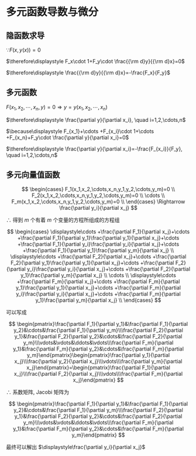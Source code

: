 # 多元函数导数与微分

## 隐函数求导

$\because F(x,y(x))=0$

$\therefore\displaystyle F_x\cdot 1+F_y\cdot \frac{{\rm d}y}{{\rm d}x}=0$

$\therefore\displaystyle \frac{{\rm d}y}{{\rm d}x}=-\frac{F_x}{F_y}$

## 多元函数

$F(x_1,x_2,\cdots,x_n, y)=0 \Rightarrow y=y(x_1,x_2,\cdots,x_n)$

$\therefore\displaystyle \frac{\partial y}{\partial x_i}, \quad i=1,2,\cdots,n$

$\because\displaystyle F_{x_1}+\cdots +F_{x_i}\cdot 1+\cdots +F_{x_n}+F_y\cdot \frac{\partial y}{\partial x_i}=0$

$\therefore\displaystyle \frac{\partial y}{\partial x_i}=-\frac{F_{x_i}}{F_y}, \quad i=1,2,\cdots,n$

## 多元向量值函数

$$
\begin{cases}
F_1(x_1,x_2,\cdots,x_n,y_1,y_2,\cdots,y_m)=0 \\
F_2(x_1,x_2,\cdots,x_n,y_1,y_2,\cdots,y_m)=0 \\
\cdots \\
F_m(x_1,x_2,\cdots,x_n,y_1,y_2,\cdots,y_m)=0 \\
\end{cases}
\Rightarrow
\frac{\partial y_i}{\partial x_j}
$$

$\therefore$ 得到 $m$ 个有着 $m$ 个变量的方程所组成的方程组

$$
\begin{cases}
\displaystyle\cdots +\frac{\partial F_1}{\partial x_j}+\cdots +\frac{\partial F_1}{\partial y_1}\frac{\partial y_1}{\partial x_j}+\cdots +\frac{\partial F_1}{\partial y_i}\frac{\partial y_i}{\partial x_j}+\cdots +\frac{\partial F_1}{\partial y_1}\frac{\partial y_m}{\partial x_j} \\
\displaystyle\cdots +\frac{\partial F_2}{\partial x_j}+\cdots +\frac{\partial F_2}{\partial y_1}\frac{\partial y_1}{\partial x_j}+\cdots +\frac{\partial F_2}{\partial y_i}\frac{\partial y_i}{\partial x_j}+\cdots +\frac{\partial F_2}{\partial y_1}\frac{\partial y_m}{\partial x_j} \\
\cdots  \\
\displaystyle\cdots +\frac{\partial F_m}{\partial x_j}+\cdots +\frac{\partial F_m}{\partial y_1}\frac{\partial y_1}{\partial x_j}+\cdots +\frac{\partial F_m}{\partial y_i}\frac{\partial y_i}{\partial x_j}+\cdots +\frac{\partial F_m}{\partial y_1}\frac{\partial y_m}{\partial x_j} \\
\end{cases}
$$

可以写成

$$
\begin{pmatrix}\frac{\partial F_1}{\partial y_1}&\frac{\partial F_1}{\partial y_2}&\cdots&\frac{\partial F_1}{\partial y_m}\\\frac{\partial F_2}{\partial y_1}&\frac{\partial F_2}{\partial y_2}&\cdots&\frac{\partial F_2}{\partial y_m}\\\vdots&\vdots&\ddots&\vdots\\\frac{\partial F_m}{\partial y_1}&\frac{\partial F_m}{\partial y_2}&\cdots&\frac{\partial F_m}{\partial y_m}\end{pmatrix}\begin{pmatrix}\frac{\partial y_1}{\partial x_j}\\\frac{\partial y_2}{\partial x_j}\\\vdots\\\frac{\partial y_m}{\partial x_j}\end{pmatrix}=\begin{pmatrix}\frac{\partial F_1}{\partial x_j}\\\frac{\partial F_2}{\partial x_j}\\\vdots\\\frac{\partial F_m}{\partial x_j}\end{pmatrix}
$$

$\therefore$ 系数矩阵, Jacobi 矩阵为

$$
\begin{pmatrix}\frac{\partial F_1}{\partial y_1}&\frac{\partial F_1}{\partial y_2}&\cdots&\frac{\partial F_1}{\partial y_m}\\\frac{\partial F_2}{\partial y_1}&\frac{\partial F_2}{\partial y_2}&\cdots&\frac{\partial F_2}{\partial y_m}\\\vdots&\vdots&\ddots&\vdots\\\frac{\partial F_m}{\partial y_1}&\frac{\partial F_m}{\partial y_2}&\cdots&\frac{\partial F_m}{\partial y_m}\end{pmatrix}
$$

最终可以解出 $\displaystyle\frac{\partial y_i}{\partial x_j}$

